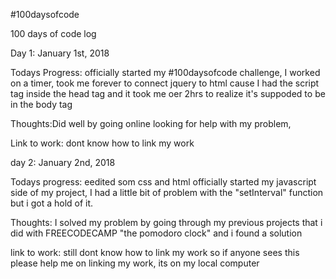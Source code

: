#100daysofcode

100 days of code log

Day 1: January 1st, 2018

Todays Progress: officially started my #100daysofcode challenge, I worked on a timer, took me forever to connect jquery to html cause I had the script tag inside the head tag and it took me oer 2hrs to realize it's suppoded to be in the body tag

Thoughts:Did well by going online looking for help with my problem,

Link to work: dont know how to link my work


day 2: January 2nd, 2018

Todays progress:  eedited som css and html officially started my javascript side of my project, I had a little bit of problem with the "setInterval" function but i got a hold of it.

Thoughts: I solved my problem by going through my previous projects that i did with FREECODECAMP "the pomodoro clock" and i found a solution

link to work: still dont know how to link my work so if anyone sees this please help me on linking my work, its on my local computer
